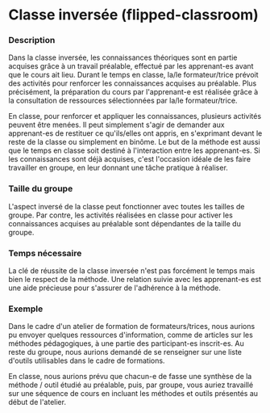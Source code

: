 # Classe inversée (flipped-classroom)

### Description
Dans la classe inversée, les connaissances théoriques sont en partie acquises grâce à un travail préalable, effectué par les apprenant-es avant que le cours ait lieu. Durant le temps en classe, la/le formateur/trice prévoit des activités pour renforcer les connaissances acquises au préalable. 
Plus précisément, la préparation du cours par l'apprenant-e est réalisée grâce à la consultation de ressources sélectionnées par la/le formateur/trice.

En classe, pour renforcer et appliquer les connaissances, plusieurs activités peuvent être menées. Il peut simplement s'agir de demander aux apprenant-es de restituer ce qu'ils/elles ont appris, en s'exprimant devant le reste de la classe ou simplement en binôme. Le but de la méthode est aussi que le temps en classe soit destiné à l'interaction entre les apprenant-es. Si les connaissances sont déjà acquises, c'est l'occasion idéale de les faire travailler en groupe, en leur donnant une tâche pratique à réaliser. 
### Taille du groupe
L'aspect inversé de la classe peut fonctionner avec toutes les tailles de groupe. Par contre, les activités réalisées en classe pour activer les connaissances acquises au préalable sont dépendantes de la taille du groupe. 
### Temps nécessaire
La clé de réussite de la classe inversée n'est pas forcément le temps mais bien le respect de la méthode. Une relation suivie avec les apprenant-es est une aide précieuse pour s'assurer de l'adhérence à la méthode.
### Exemple
Dans le cadre d'un atelier de formation de formateurs/trices, nous aurions pu envoyer quelques ressources d'information, comme de articles sur les méthodes pédagogiques, à une partie des participant-es inscrit-es. Au reste du groupe, nous aurions demandé de se renseigner sur une liste d'outils utilisables dans le cadre de formations. 

En classe, nous aurions prévu que chacun-e de fasse une synthèse de la méthode / outil étudié au préalable, puis, par groupe, vous auriez travaillé sur une séquence de cours en incluant les méthodes et outils présentés au début de l'atelier. 
